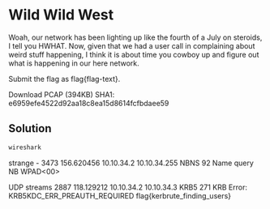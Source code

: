 # Wild Wild West

Woah, our network has been lighting up like the fourth of a July on steroids, I tell you HWHAT. 
Now, given that we had a user call in complaining about weird stuff happening, 
I think it is about time you cowboy up and figure out what is happening in our here network.

Submit the flag as flag{flag-text}.

Download PCAP (394KB)
SHA1: e6959efe4522d92aa18c8ea15d8614fcfbdaee59

## Solution

```sh
wireshark 
```

strange - 3473	156.620456	10.10.34.2	10.10.34.255	NBNS	92	Name query NB WPAD<00>	

UDP streams
2887	118.129212	10.10.34.2	10.10.34.3	KRB5	271	KRB Error: KRB5KDC_ERR_PREAUTH_REQUIRED	
flag{kerbrute_finding_users}